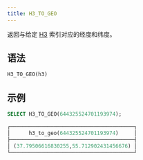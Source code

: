 ```yaml
---
title: H3_TO_GEO
---
```


返回与给定 [H3](https://eng.uber.com/h3/) 索引对应的经度和纬度。

## 语法

```sql
H3_TO_GEO(h3)
```

## 示例

```sql
SELECT H3_TO_GEO(644325524701193974);

┌────────────────────────────────────────┐
│      h3_to_geo(644325524701193974)     │
├────────────────────────────────────────┤
│ (37.79506616830255,55.712902431456676) │
└────────────────────────────────────────┘
```